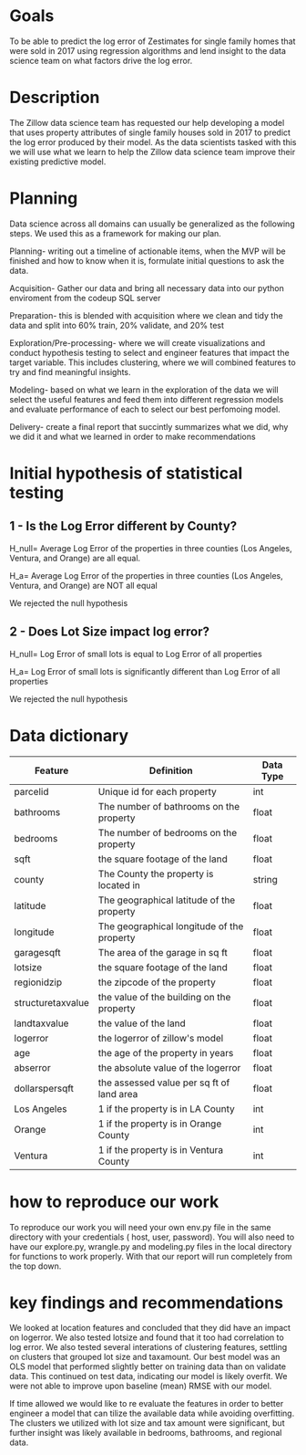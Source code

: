 # Goals

To be able to predict the log error of Zestimates for single family homes that were sold in 2017 using regression algorithms and lend insight to the data science team on what factors drive the log error.






# Description

The Zillow data science team has requested our help developing a model that uses property attributes of single family houses sold in 2017 to predict the log error produced by their model. As the data scientists tasked with this we will use what we learn to help the Zillow data science team improve their existing predictive model.



# Planning

Data science across all domains can usually be generalized as the following steps. We used this as a framework for making our plan.

Planning- writing out a timeline of actionable items, when the MVP will be finished and how to know when it is, formulate initial questions to ask the data.

Acquisition- Gather our data and bring all necessary data into our python enviroment from the codeup SQL server 

Preparation- this is blended with acquisition where we clean and tidy the data and split into 60% train, 20% validate, and 20% test 

Exploration/Pre-processing- where we will create visualizations and conduct hypothesis testing to select and engineer features that impact the target variable.  This includes clustering, where we will combined features to try and find meaningful insights.

Modeling- based on what we learn in the exploration of the data we will select the useful features and feed them into different regression models and evaluate performance of each to select our best perfomoing model.

Delivery- create a final report that succintly summarizes what we did, why we did it and what we learned in order to make recommendations


# Initial hypothesis of statistical testing

## 1 - Is the Log Error different by County?
H_null= Average Log Error of the properties in three counties (Los Angeles, Ventura, and Orange) are all equal.

H_a= Average Log Error of the properties in three counties (Los Angeles, Ventura, and Orange) are NOT all equal

We rejected the null hypothesis

## 2 - Does Lot Size impact log error?
H_null= Log Error of small lots is equal to Log Error of all properties

H_a= Log Error of small lots is significantly different than Log Error of all properties 

We rejected the null hypothesis

# Data dictionary 

| Feature | Definition | Data Type |
| ----- | ----- | ----- |
| parcelid | Unique id for each property| int |
| bathrooms| The number of bathrooms on the property | float |
| bedrooms | The number of bedrooms on the property | float |
| sqft | the square footage of the land | float |
| county| The County the property is located in | string |
| latitude | The geographical latitude of the property | float |
| longitude | The geographical longitude of the property | float |
| garagesqft | The area of the garage in sq ft | float |
| lotsize | the square footage of the land | float |
| regionidzip | the zipcode of the property | float |
| structuretaxvalue | the value of the building on the property | float |
| landtaxvalue | the value of the land | float |
| logerror | the logerror of zillow's model | float |
| age | the age of the property in years | float |
| abserror | the absolute value of the logerror | float |
| dollarspersqft | the assessed value per sq ft of land area | float |
| Los Angeles | 1 if the property is in LA County | int |
| Orange | 1 if the property is in Orange County | int |
| Ventura | 1 if the property is in Ventura County | int |




# how to reproduce our work

To reproduce our work you will need your own env.py file in the same directory with your credentials ( host, user, password).  You will also need to have our explore.py, wrangle.py and modeling.py files in the local directory for functions to work properly. With that our report will run completely from the top down. 








# key findings and recommendations

We looked at location features and concluded that they did have an impact on logerror.  We also tested lotsize and found that it too had correlation to log error.  We also tested several interations of clustering features, settling on clusters that grouped lot size and taxamount. Our best model was an OLS model that performed slightly better on training data than on validate data.  This continued on test data, indicating our model is likely overfit.  We were not able to improve upon baseline (mean) RMSE with our model.  

If time allowed we would like to re evaluate the features in order to better engineer a model that can tilize the available data while avoiding overfitting.  The clusters we utilized with lot size and tax amount were significant, but further insight was likely available in bedrooms, bathrooms, and regional data.

